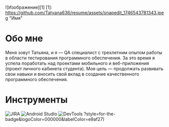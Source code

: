![Изображение][1]
[1]: https://github.com/Tatyana636/resume/assets/snapedit_1746543781343.jpeg  "Имя"

# Обо мне

Меня зовут Татьяна, и я — QA специалист с трехлетним опытом работы в области тестирования программного обеспечения. 
За это время я успела поработать над проектами мобильного и веб-приложения (проект личного кабинета студента).
Моя цель — продолжать развивать свои навыки и вносить свой вклад в создание качественного программного обеспечения.

# Инструменты
![JIRA](https://img.shields.io/jira/issue/:-Jira-?style=for-the-badge&logoColor=000000&labelColor=e9af27)
![Android Studio](https://img.shields.io/aur/license/:Android-Studio?style=for-the-badge&logoColor=000000&labelColor=e9af27)
![DevTools](https://img.shields.io/cran/l/:-DevTools-)
?style=for-the-badge&logoColor=000000&labelColor=e9af27)

